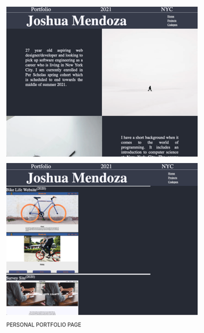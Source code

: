 ![alt text](https://github.com/JfuseProductions/jfuseproductions.github.io/blob/main/Portfolio/Portfolio%20Page1.png)



![alt text](https://github.com/JfuseProductions/jfuseproductions.github.io/blob/main/Portfolio/Portfolio%20Page%202.png)



PERSONAL PORTFOLIO PAGE
